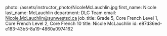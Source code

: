 photo: /assets/instructor_photo/NicoleMcLauchlin.jpg
first_name: Nicole
last_name: McLauchlin
department: DLC Team
email: Nicole.McLauchlin@sunwestsd.ca
job_title: Grade 5, Core French Level 1, Core French Level 2, Core French 10
title: Nicole McLauchlin
id: e87d36ed-e183-43b5-8a19-4860a0974162
